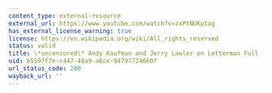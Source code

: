 ```yaml
---
content_type: external-resource
external_url: https://www.youtube.com/watch?v=zxPtNUKptag
has_external_license_warning: true
license: https://en.wikipedia.org/wiki/All_rights_reserved
status: valid
title: \*uncensored\* Andy Kaufman and Jerry Lawler on Letterman Full (1982)
uid: b5597f7e-c447-48a9-a6ce-94797724660f
url_status_code: 200
wayback_url: ''
---
```

